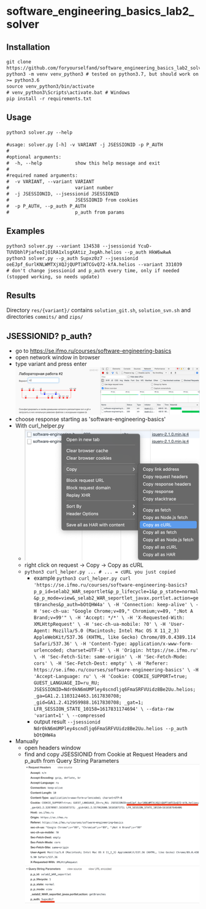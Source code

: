 # software_engineering_basics_lab2_solver

## Installation

```shell
git clone https://github.com/foryourselfand/software_engineering_basics_lab2_solver.git
python3 -m venv venv_python3 # tested on python3.7, but should work on >= python3.6
source venv_python3/bin/activate
# venv_python3\Scripts\activate.bat # Windows
pip install -r requirements.txt
```

## Usage

```shell
python3 solver.py --help

#usage: solver.py [-h] -v VARIANT -j JSESSIONID -p P_AUTH
#
#optional arguments:
#  -h, --help            show this help message and exit
#
#required named arguments:
#  -v VARIANT, --variant VARIANT
#                        variant number
#  -j JSESSIONID, --jsessionid JSESSIONID
#                        JSESSIONID from cookies
#  -p P_AUTH, --p_auth P_AUTH
#                        p_auth from params
```

## Examples

```shell
python3 solver.py --variant 134538 --jsessionid YcuD-TUVDbhlPjafeoIjO1RA1xlsgXAtiz_JxgAh.helios --p_auth HkW6wAwA
python3 solver.py --p_auth Supxz0z7 --jsessionid oeEJpf_6urlKNLWMTXjXQJjQUPTiWTCGvQ72-kfA.helios --variant 331039
# don't change jsessionid and p_auth every time, only if needed (stopped working, so needs update)  
```

## Results

Directory `res/{variant}/` contains `solution_git.sh`, `solution_svn.sh` and directories `commits/` and `zips/`

## JSESSIONID? p_auth?

* go to https://se.ifmo.ru/courses/software-engineering-basics
* open network window in browser
* type variant and press enter
  ![git_img_1.png](res/git_img_1.png)
* choose response starting as 'software-engineering-basics'
* With curl_helper.py
    * ![img.png](res/git_img_2.png)
    * right click on request -> Copy -> Copy as cURL
    * `python3 curl_helper.py ... # ... = cURL you just copied`
        * example `python3 curl_helper.py curl 'https://se.ifmo.ru/courses/software-engineering-basics?p_p_id=selab2_WAR_seportlet&p_p_lifecycle=1&p_p_state=normal&p_p_mode=view&_selab2_WAR_seportlet_javax.portlet.action=getBranches&p_auth=bOtQHW4a' \ -H 'Connection: keep-alive' \ -H 'sec-ch-ua: "Google Chrome;v=89," Chromium;v=89, ";Not A Brand;v=99'" \ -H 'Accept: */*' \ -H 'X-Requested-With: XMLHttpRequest' \ -H 'sec-ch-ua-mobile: ?0' \ -H 'User-Agent: Mozilla/5.0 (Macintosh; Intel Mac OS X 11_2_3) AppleWebKit/537.36 (KHTML, like Gecko) Chrome/89.0.4389.114 Safari/537.36' \ -H 'Content-Type: application/x-www-form-urlencoded; charset=UTF-8' \ -H 'Origin: https://se.ifmo.ru' \ -H 'Sec-Fetch-Site: same-origin' \ -H 'Sec-Fetch-Mode: cors' \ -H 'Sec-Fetch-Dest: empty' \ -H 'Referer: https://se.ifmo.ru/courses/software-engineering-basics' \ -H 'Accept-Language: ru' \ -H 'Cookie: COOKIE_SUPPORT=true; GUEST_LANGUAGE_ID=ru_RU; JSESSIONID=Ndr0kN6mUMPley4scndljq6FmaSRFVUidz8Be2Uu.helios; _ga=GA1.2.1103124463.1617830708; _gid=GA1.2.412959988.1617830708; _gat=1; LFR_SESSION_STATE_10158=1617831174694' \ --data-raw 'variant=1' \ --compressed`
        * output result `--jsessionid Ndr0kN6mUMPley4scndljq6FmaSRFVUidz8Be2Uu.helios --p_auth bOtQHW4a`
* Manually
    * open headers window
    * find and copy JSESSIONID from Cookie at Request Headers and p_auth from Query String Parameters
      ![git_img_2.png](res/git_img_3.png)
